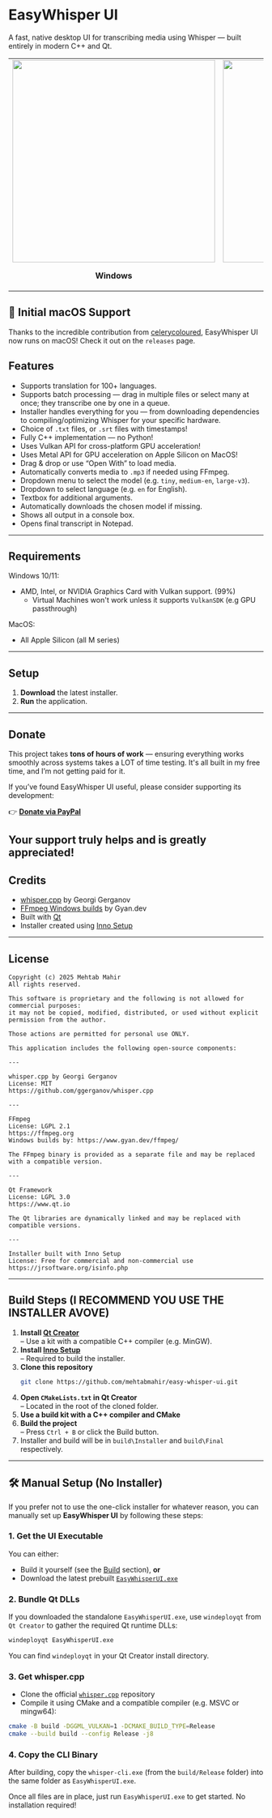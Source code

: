 # EasyWhisper UI

A fast, native desktop UI for transcribing media using Whisper — built entirely in modern C++ and Qt.

<table>
  <tr>
    <td align="center">
      <img src="https://github.com/mehtabmahir/easy-whisper-ui/blob/main/preview.png" width="400"/><br/>
      <p><strong>Windows</strong></p>
    </td>
    <td align="center">
      <img src="https://github.com/mehtabmahir/easy-whisper-ui/blob/mac/preview.png" width="400"/><br/>
      <p><strong>macOS</strong></p>
    </td>
  </tr>
</table>

## 🍎 Initial macOS Support

Thanks to the incredible contribution from [celerycoloured](https://github.com/celerycoloured), EasyWhisper UI now runs on macOS! 
Check it out on the `releases` page. 

## Features
- Supports translation for 100+ languages.
- Supports batch processing — drag in multiple files or select many at once; they transcribe one by one in a queue.
- Installer handles everything for you — from downloading dependencies to compiling/optimizing Whisper for your specific hardware.
- Choice of `.txt` files, or `.srt` files with timestamps!
- Fully C++ implementation — no Python!
- Uses Vulkan API for cross-platform GPU acceleration!
- Uses Metal API for GPU acceleration on Apple Silicon on MacOS!
- Drag & drop or use “Open With” to load media.
- Automatically converts media to `.mp3` if needed using FFmpeg.
- Dropdown menu to select the model (e.g. `tiny`, `medium-en`, `large-v3`).
- Dropdown to select language (e.g. `en` for English).
- Textbox for additional arguments.
- Automatically downloads the chosen model if missing.
- Shows all output in a console box.
- Opens final transcript in Notepad.

---

## Requirements

Windows 10/11:

- AMD, Intel, or NVIDIA Graphics Card with Vulkan support. (99%)
   - Virtual Machines won't work unless it supports `VulkanSDK` (e.g GPU passthrough)

MacOS:

- All Apple Silicon (all M series)

---

## Setup

1. **Download** the latest installer.  
2. **Run** the application.

---

## Donate

This project takes **tons of hours of work** — ensuring everything works smoothly across systems takes a LOT of time testing. It's all built in my free time, and I’m not getting paid for it.

If you’ve found EasyWhisper UI useful, please consider supporting its development:

👉 [**Donate via PayPal**](https://www.paypal.com/donate/?business=5FM6Y27A3CK58&no_recurring=0&currency_code=USD)

Your support truly helps and is greatly appreciated!
---

## Credits

- [whisper.cpp](https://github.com/ggerganov/whisper.cpp) by Georgi Gerganov  
- [FFmpeg Windows builds](https://www.gyan.dev/ffmpeg/) by Gyan.dev  
- Built with [Qt](https://www.qt.io)  
- Installer created using [Inno Setup](https://jrsoftware.org/isinfo.php)

---

## License

```
Copyright (c) 2025 Mehtab Mahir
All rights reserved.

This software is proprietary and the following is not allowed for commercial purposes:
it may not be copied, modified, distributed, or used without explicit permission from the author.

Those actions are permitted for personal use ONLY.

This application includes the following open-source components:

---

whisper.cpp by Georgi Gerganov  
License: MIT  
https://github.com/ggerganov/whisper.cpp

---

FFmpeg  
License: LGPL 2.1  
https://ffmpeg.org  
Windows builds by: https://www.gyan.dev/ffmpeg/

The FFmpeg binary is provided as a separate file and may be replaced with a compatible version.

---

Qt Framework  
License: LGPL 3.0  
https://www.qt.io

The Qt libraries are dynamically linked and may be replaced with compatible versions.

---

Installer built with Inno Setup  
License: Free for commercial and non-commercial use  
https://jrsoftware.org/isinfo.php

```

---

## Build Steps (I RECOMMEND YOU USE THE INSTALLER AVOVE)

1. **Install [Qt Creator](https://www.qt.io/product/development-tools)**  
   – Use a kit with a compatible C++ compiler (e.g. MinGW).
2. **Install [Inno Setup](https://jrsoftware.org/isdl.php)**  
   – Required to build the installer.
3. **Clone this repository**
   ```bash
   git clone https://github.com/mehtabmahir/easy-whisper-ui.git
   ```
4. **Open `CMakeLists.txt` in Qt Creator**  
   – Located in the root of the cloned folder.
5. **Use a build kit with a C++ compiler and CMake**
6. **Build the project**  
   – Press `Ctrl + B` or click the Build button.
7. Installer and build will be in `build\Installer` and `build\Final` respectively.

---

## 🛠️ Manual Setup (No Installer)

If you prefer not to use the one-click installer for whatever reason, you can manually set up **EasyWhisper UI** by following these steps:

### 1. **Get the UI Executable**
You can either:
- Build it yourself (see the [Build](#build) section), **or**
- Download the latest prebuilt [`EasyWhisperUI.exe`](https://github.com/mehtabmahir/easy-whisper-ui/releases)

### 2. **Bundle Qt DLLs**
If you downloaded the standalone `EasyWhisperUI.exe`, use `windeployqt` from `Qt Creator` to gather the required Qt runtime DLLs:
```bash
windeployqt EasyWhisperUI.exe
```
You can find `windeployqt` in your Qt Creator install directory.

### 3. **Get whisper.cpp**
- Clone the official [`whisper.cpp`](https://github.com/ggerganov/whisper.cpp) repository
- Compile it using CMake and a compatible compiler (e.g. MSVC or mingw64):
```bash
cmake -B build -DGGML_VULKAN=1 -DCMAKE_BUILD_TYPE=Release
cmake --build build --config Release -j8
```

### 4. **Copy the CLI Binary**
After building, copy the `whisper-cli.exe` (from the `build/Release` folder) into the same folder as `EasyWhisperUI.exe`.

Once all files are in place, just run `EasyWhisperUI.exe` to get started. No installation required!


